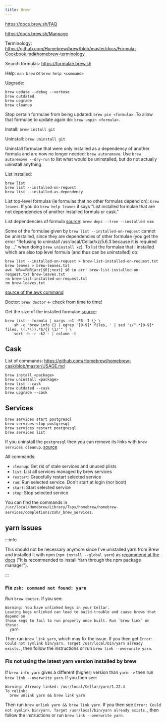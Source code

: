 ```yaml
---
title: Brew
---
```


https://docs.brew.sh/FAQ

https://docs.brew.sh/Manpage

Terminology: https://github.com/Homebrew/brew/blob/master/docs/Formula-Cookbook.md#homebrew-terminology

Search formulas: https://formulae.brew.sh

Help: `man brew` or `brew help <command>`

Upgrade:

```shell
brew update --debug --verbose
brew outdated
brew upgrade
brew cleanup
```

Stop certain formulae from being updated: `brew pin <formula>`. To allow that formulae to update again do: `brew unpin <formula>`.

Install: `brew install git`

Uninstall: `brew uninstall git`

Uninstall formulae that were only installed as a dependency of another formula and are now no longer needed: `brew autoremove`. Use `brew autoremove --dry-run` to list what would be uninstalled, but do not actually uninstall anything.

List installed:

```shell
brew list
brew list --installed-on-request
brew list --installed-as-dependency
```

List top-level formulas (ie formulas that no other formulas depend on): `brew leaves`. If you do `brew help leaves` it says "List installed formulae that are not dependencies of another installed formula or cask."

List dependencies of formula [source](https://stackoverflow.com/a/52120368/4034572): `brew deps --tree --installed vim`

Some of the formulae given by `brew list --installed-on-request` cannot be uninstalled, since they are dependencies of other formulae (you get the error "Refusing to uninstall /usr/local/Cellar/xz/5.6.3 because it is required by ..." when doing `brew uninstall xz`). To list the formulae that I installed which are also top level formula (and thus can be uninstalled) do:

```shell
brew list --installed-on-request > brew-list-installed-on-request.txt
brew leaves > brew-leaves.txt
awk 'NR==FNR{arr[$0];next} $0 in arr' brew-list-installed-on-request.txt brew-leaves.txt
rm brew-list-installed-on-request.txt
rm brew-leaves.txt
```

[source of the awk command](https://stackoverflow.com/a/26319612/4034572)

Doctor: `brew doctor` ← check from time to time!

Get the size of the installed formulae [source](https://stackoverflow.com/a/64041990/4034572):

```shell
brew list --formula | xargs -n1 -P8 -I {} \
    sh -c "brew info {} | egrep '[0-9]* files, ' | sed 's/^.*[0-9]* files, \(.*\)).*$/{} \1/'" | \
    sort -h -r -k2 - | column -t
```

## Cask

List of commands: https://github.com/Homebrew/homebrew-cask/blob/master/USAGE.md

```
brew install <package>
brew uninstall <package>
brew list --cask
brew outdated --cask
brew upgrade --cask
```

## Services

```
brew services start postgresql
brew services stop postgresql
brew services restart postgresql
brew services list
```

If you uninstall the `postgresql` then you can remove its links with `brew services cleanup`. [source](https://gist.github.com/ibraheem4/ce5ccd3e4d7a65589ce84f2a3b7c23a3#gistcomment-3443897)

All commands:

- `cleanup`: Get rid of stale services and unused plists
- `list`: List all services managed by brew services
- `restart`: Gracefully restart selected service
- `run`: Run selected service. Don't start at login (nor boot)
- `start`: Start selected service
- `stop`: Stop selected service

You can find the commands in `/usr/local/Homebrew/Library/Taps/homebrew/homebrew-services/completions/zsh/_brew_services`.

## yarn issues

:::info

This should not be necessary anymore since I've unistalled yarn from Brew and installed it with npm (`npm install --global yarn`) as [recommend at the docs](https://classic.yarnpkg.com/en/docs/install#mac-stable) ("It is recommended to install Yarn through the npm package manager").

:::

### Fix `zsh: command not found: yarn`

Run `brew doctor`. If you see:

```
Warning: You have unlinked kegs in your Cellar.
Leaving kegs unlinked can lead to build-trouble and cause brews that depend on
those kegs to fail to run properly once built. Run `brew link` on these:
  yarn
```

Then run `brew link yarn`, which may fix the issue. If you then get `Error: Could not symlink bin/yarn. Target /usr/local/bin/yarn already exists.`, then follow the instructions or run `brew link --overwrite yarn`.

### Fix not using the latest yarn version installed by brew

If `brew info yarn` gives a different (higher) version than `yarn -v` then run `brew link --overwrite yarn`. If you then see:

```
Warning: Already linked: /usr/local/Cellar/yarn/1.22.4
To relink:
  brew unlink yarn && brew link yarn
```

Then run `brew unlink yarn && brew link yarn`. If you then see `Error: Could not symlink bin/yarn. Target /usr/local/bin/yarn already exists.`, then follow the instructions or run `brew link --overwrite yarn`.
